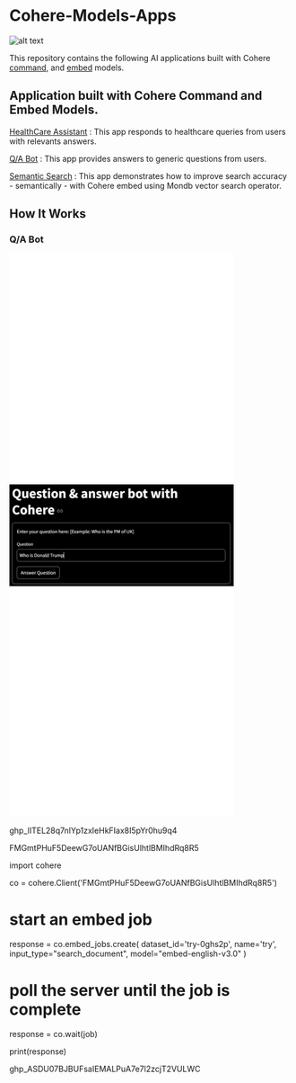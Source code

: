# Cohere-Models-Apps

![alt text](https://encrypted-tbn0.gstatic.com/images?q=tbn:ANd9GcTojaKMXPTm8FhVKO4YmC-BwNXovBJJZ7x0FVwQcw5auO5QX7t-LZvxxuTFuMibZv75KzU&usqp=CAU)

This repository contains the following AI applications built with Cohere [command](https://cohere.com/command?_gl=1*1bccwue*_gcl_au*MTI0ODM1NjY2OS4xNzIwNjIxMjc1*_ga*NDg5MDI2MzAuMTcyMDYyMTI4MQ..*_ga_CRGS116RZS*MTcyMjU4MDUwNi40Ny4wLjE3MjI1ODA1MDYuNjAuMC4w), and [embed](https://cohere.com/embed?_gl=1*5gvy8z*_gcl_au*MTI0ODM1NjY2OS4xNzIwNjIxMjc1*_ga*NDg5MDI2MzAuMTcyMDYyMTI4MQ..*_ga_CRGS116RZS*MTcyMjU4MDYxMi40Ny4wLjE3MjI1ODA2MTIuNjAuMC4w) models.   

## Application built with Cohere **Command** and **Embed** Models.   


[HealthCare Assistant]() :  This app responds to healthcare queries from users with relevants answers. 

[Q/A Bot]() : This app provides answers to generic questions from users. 

[Semantic Search]() : This app demonstrates how to improve search accuracy - semantically - with Cohere embed using Mondb vector search operator.  


## How It Works 

### Q/A Bot 
![](qa2.gif)















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

FMGmtPHuF5DeewG7oUANfBGisUlhtlBMIhdRq8R5


import cohere

co = cohere.Client('FMGmtPHuF5DeewG7oUANfBGisUlhtlBMIhdRq8R5')

# start an embed job
response = co.embed_jobs.create(
    dataset_id='try-0ghs2p',
    name='try',
    input_type="search_document", 
    model="embed-english-v3.0"
)

# poll the server until the job is complete
response = co.wait(job)

print(response)

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
